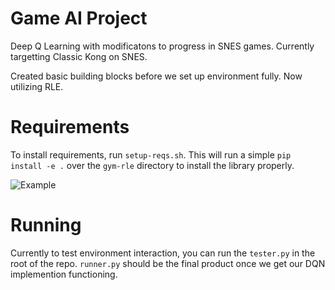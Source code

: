 # Game AI Project

Deep Q Learning with modificatons to progress in SNES games.
Currently targetting Classic Kong on SNES.

Created basic building blocks before we set up environment fully.
Now utilizing RLE.

# Requirements

To install requirements, run `setup-reqs.sh`.
This will run a simple `pip install -e .` over the `gym-rle` directory to install the library properly.

![Example](https://raw.githubusercontent.com/westinn/game-ai-project/master/setup-example.png)


# Running
Currently to test environment interaction, you can run the `tester.py` in the root of the repo.
`runner.py` should be the final product once we get our DQN implemention functioning.
